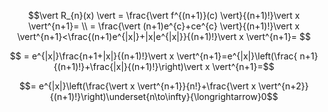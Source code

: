 

$$\vert R_{n}(x) \vert = \frac{\vert f^{(n+1)}(c) \vert}{(n+1)!}\vert x \vert^{n+1}= \\ = \frac{\vert (n+1)e^{c}+ce^{c} \vert}{(n+1)!}\vert x \vert^{n+1}<\frac{(n+1)e^{|x|}+|x|e^{|x|}}{(n+1)!}\vert x \vert^{n+1}= $$

$$ = e^{|x|}\frac{n+1+|x|}{(n+1)!}\vert x \vert^{n+1}=e^{|x|}\left(\frac{ n+1}{(n+1)!}+\frac{|x|}{(n+1)!}\right)\vert x \vert^{n+1}=$$

$$= e^{|x|}\left(\frac{\vert x \vert^{n+1}}{n!}+\frac{\vert x \vert^{n+2}}{(n+1)!}\right)\underset{n\to\infty}{\longrightarrow}0$$

